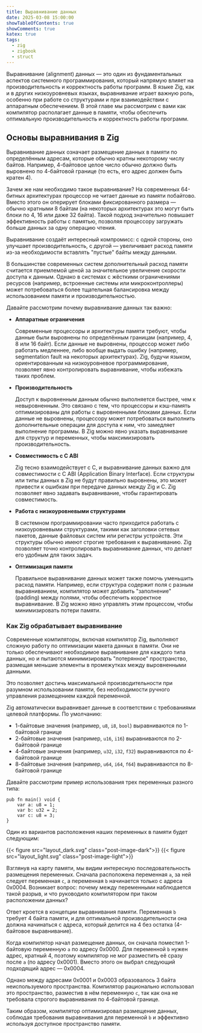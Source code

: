 ```yaml
---
title: Выравнивание данных
date: 2025-03-08 15:00:00
showTableOfContents: true
showComments: true
katex: true
tags:
  - zig
  - zigbook
  - struct
---
```


Выравнивание (alignment) данных — это один из фундаментальных аспектов системного программирования, который напрямую влияет на производительность и корректность работы программ. В языке Zig, как и в других низкоуровневых языках, выравнивание играет важную роль, особенно при работе со структурами и при взаимодействии с аппаратным обеспечением. В этой главе мы рассмотрим с вами как компилятор располагает данные в памяти, чтобы обеспечить оптимальную производительность и корректность работы программ.

## Основы выравнивания в Zig

Выравнивание данных означает размещение данных в памяти по определённым адресам, которые обычно кратны некоторому числу байтов. Например, 4-байтовое целое число обычно должно быть выровнено по 4-байтовой границе (то есть, его адрес должен быть кратен 4).

Зачем же нам необходимо такое выравнивание? На современных 64-битных архитектурах процессор не читает данные из памяти побайтово. Вместо этого он оперирует блоками фиксированного размера — обычно кратными 8 байтам (на некоторых архитектурах это могут быть блоки по 4, 16 или даже 32 байта). Такой подход значительно повышает эффективность работы с памятью, позволяя процессору загружать больше данных за одну операцию чтения.

Выравнивание создаёт интересный компромисс: с одной стороны, оно улучшает производительность, с другой — увеличивает расход памяти из-за необходимости вставлять "пустые" байты между данными.

В большинстве современных систем дополнительный расход памяти считается приемлемой ценой за значительное увеличение скорости доступа к данным. Однако в системах с жёсткими ограничениями ресурсов (например, встроенные системы или микроконтроллеры) может потребоваться более тщательная балансировка между использованием памяти и производительностью.

Давайте рассмотрим почему выравнивание данных так важно:

* **Аппаратные ограничения**

  Современные процессоры и архитектуры памяти требуют, чтобы данные были выровнены по определённым границам (например, 4, 8 или 16 байт). Если данные не выровнены, процессор может либо работать медленнее, либо вообще выдать ошибку (например, segmentation fault на некоторых архитектурах). Zig, будучи языком, ориентированным на низкоуровневое программирование, позволяет явно контролировать выравнивание, чтобы избежать таких проблем.

* **Производительность**

  Доступ к выровненным данным обычно выполняется быстрее, чем к невыровненным. Это связано с тем, что процессоры и кэш-память оптимизированы для работы с выровненными блоками данных. Если данные не выровнены, процессору может потребоваться выполнить дополнительные операции для доступа к ним, что замедляет выполнение программы. В Zig можно явно указать выравнивание для структур и переменных, чтобы максимизировать производительность.

* **Совместимость с C ABI**

  Zig тесно взаимодействует с C, и выравнивание данных важно для совместимости с C ABI (Application Binary Interface). Если структуры или типы данных в Zig не будут правильно выровнены, это может привести к ошибкам при передаче данных между Zig и C. Zig позволяет явно задавать выравнивание, чтобы гарантировать совместимость.

* **Работа с низкоуровневыми структурами**

  В системном программировании часто приходится работать с низкоуровневыми структурами, такими как заголовки сетевых пакетов, данные файловых систем или регистры устройств. Эти структуры обычно имеют строгие требования к выравниванию. Zig позволяет точно контролировать выравнивание данных, что делает его удобным для таких задач.

* **Оптимизация памяти**

  Правильное выравнивание данных может также помочь уменьшить расход памяти. Например, если структура содержит поля с разным выравниванием, компилятор может добавить "заполнение" (padding) между полями, чтобы обеспечить корректное выравнивание. В Zig можно явно управлять этим процессом, чтобы минимизировать потери памяти.

### Как Zig обрабатывает выравнивание
Современные компиляторы, включая компилятор Zig, выполняют сложную работу по оптимизации макета данных в памяти. Они не только обеспечивают необходимое выравнивание для каждого типа данных, но и пытаются минимизировать "потерянное" пространство, размещая меньшие элементы в промежутках между выровненными данными.

Это позволяет достичь максимальной производительности при разумном использовании памяти, без необходимости ручного управления размещением каждой переменной.

Zig автоматически выравнивает данные в соответствии с требованиями целевой платформы. По умолчанию:

- 1-байтовые значения (например, `u8`, `i8`, `bool`) выравниваются по 1-байтовой границе
- 2-байтовые значения (например, `u16`, `i16`) выравниваются по 2-байтовой границе
- 4-байтовые значения (например, `u32`, `i32`, `f32`) выравниваются по 4-байтовой границе
- 8-байтовые значения (например, `u64`, `i64`, `f64`) выравниваются по 8-байтовой границе

Давайте рассмотрим пример использования трех переменных разного типа:

```zig
pub fn main() void {
    var a: u8 = 1;
    var b: u32 = 2;
    var c: u8 = 3;
}
```

Один из вариантов расположения наших переменных в памяти будет следующим:

{{< figure src="layout_dark.svg" class="post-image-dark">}}
{{< figure src="layout_light.svg" class="post-image-light">}}

Взглянув на карту памяти, мы видим интересную последовательность размещения переменных. Сначала расположена переменная `a`, за ней следует переменная `c`, а переменная `b` начинается только с адреса 0x0004. Возникает вопрос: почему между переменными наблюдается такой разрыв, и что руководило компилятором при таком расположении данных?

Ответ кроется в концепции выравнивания памяти. Переменная `b` требует 4 байта памяти, и для оптимальной производительности она должна начинаться с адреса, который делится на 4 без остатка (4-байтовое выравнивание).

Когда компилятор начал размещение данных, он сначала поместил 1-байтовую переменную `a` по адресу 0x0000. Для переменной `b` нужен адрес, кратный 4, поэтому компилятор не мог разместить её сразу после `a` (по адресу 0x0001). Вместо этого он выбрал следующий подходящий адрес — 0x0004.

Однако между адресами 0x0001 и 0x0003 образовалось 3 байта неиспользуемого пространства. Компилятор рационально использовал это пространство, разместив в нём переменную `c`, так как она не требовала строгого выравнивания по 4-байтовой границе.

Таким образом, компилятор оптимизировал размещение данных, соблюдая требования выравнивания для переменной `b` и эффективно используя доступное пространство памяти.
